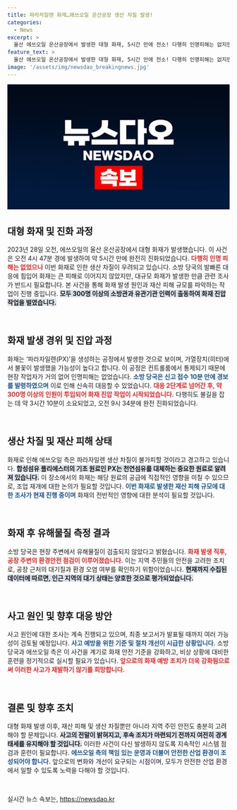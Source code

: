 ```yaml
---
title: 파라자일렌 화재…에쓰오일 온산공장 생산 차질 발생!
categories:
  - News
excerpt: >
  울산 에쓰오일 온산공장에서 발생한 대형 화재, 5시간 만에 전소! 다행히 인명피해는 없지만, 석유화학 공정에 차질이 우려된다. 유해물질 미측정, 사고 원인과 피해 규모 조사 중. 클릭하고 자세한 소식을 확인하세요!
feature_text: >
  울산 에쓰오일 온산공장에서 발생한 대형 화재, 5시간 만에 전소! 다행히 인명피해는 없지만, 석유화학 공정에 차질이 우려된다. 유해물질 미측정, 사고 원인과 피해 규모 조사 중. 클릭하고 자세한 소식을 확인하세요!
image: '/assets/img/newsdao_breakingnews.jpg'
---
```


<p><img src="/assets/img/newsdao_breakingnews.jpg" alt="pcversion 속보" /></p>

<h2 data-ke-size="size26">대형 화재 및 진화 과정</h2>

<p data-ke-size="size16">2023년 28일 오전, 에쓰오일의 울산 온산공장에서 대형 화재가 발생했습니다. 이 사건은 오전 4시 47분 경에 발생하여 약 5시간 만에 완전히 진화되었습니다. <b><span style="color: #ee2323;">다행히 인명 피해는 없었으나</span></b> 이번 화재로 인한 생산 차질이 우려되고 있습니다. 소방 당국의 발빠른 대응에 힘입어 화재는 큰 피해로 이어지지 않았지만, 대규모 화재가 발생한 만큼 관련 조사가 반드시 필요합니다. 본 사건을 통해 화재 발생 원인과 재산 피해 규모를 파악하는 작업이 진행 중입니다. <b><span style="background-color: #21538527;">모두 300명 이상의 소방관과 유관기관 인력이 출동하여 화재 진압 작업을 벌였습니다.</span></b></p>

<p data-ke-size="size16">&nbsp;</p>

<h2 data-ke-size="size26">화재 발생 경위 및 진압 과정</h2>

<p data-ke-size="size16">화재는 ‘파라자일렌(PX)’을 생성하는 공정에서 발생한 것으로 보이며, 가열장치(히터)에서 불꽃이 발생했을 가능성이 높다고 합니다. 이 공정은 컨트롤룸에서 통제되기 때문에 현장 작업자가 거의 없어 인명피해는 없었습니다. <b><span style="color: #1a5490;">소방 당국은 신고 접수 10분 만에 경보를 발령하였으며</span></b> 이로 인해 신속히 대응할 수 있었습니다. <b><span style="color: #ee2323;">대응 2단계로 넘어간 후, 약 300명 이상의 인원이 투입되어 화재 진압 작업이 시작되었습니다.</span></b> 다행히도 불길을 잡는 데 약 3시간 10분이 소요되었고, 오전 9시 34분에 완전 진화되었습니다.</p>

<p data-ke-size="size16">&nbsp;</p>

<h2 data-ke-size="size26">생산 차질 및 재산 피해 상태</h2>

<p data-ke-size="size16">화재로 인해 에쓰오일 측은 파라자일렌 생산 차질이 불가피할 것이라고 경고하고 있습니다. <b><span style="background-color: #21538527;">합성섬유 폴리에스터의 기초 원료인 PX는 천연섬유를 대체하는 중요한 원료로 알려져 있습니다.</span></b> 이 장소에서의 화재는 해당 원료의 공급에 직접적인 영향을 미칠 수 있으므로, 조업 재개에 대한 논의가 필요할 것입니다. <b><span style="color: #1a5490;">이번 화재로 발생한 재산 피해 규모에 대한 조사가 현재 진행 중이며</span></b> 화재의 전반적인 영향에 대한 분석이 필요할 것입니다.</p>

<p data-ke-size="size16">&nbsp;</p>

<h2 data-ke-size="size26">화재 후 유해물질 측정 결과</h2>

<p data-ke-size="size16">소방 당국은 현장 주변에서 유해물질이 검출되지 않았다고 밝혔습니다. <b><span style="color: #ee2323;">화재 발생 직후, 공장 주변의 환경안전 점검이 이루어졌습니다.</span></b> 이는 지역 주민들의 안전을 고려한 조치로, 공장 근처의 대기질과 환경 오염 여부를 확인하기 위함이었습니다. <b><span style="background-color: #21538527;">현재까지 수집된 데이터에 따르면, 인근 지역의 대기 상태는 양호한 것으로 평가되었습니다.</span></b></p>

<p data-ke-size="size16">&nbsp;</p>

<h2 data-ke-size="size26">사고 원인 및 향후 대응 방안</h2>

<p data-ke-size="size16">사고 원인에 대한 조사는 계속 진행되고 있으며, 최종 보고서가 발표될 때까지 여러 가능성이 검토될 예정입니다. <b><span style="color: #1a5490;">사고 예방을 위한 기준 및 절차 개선이 시급한 상황입니다.</span></b> 소방 당국과 에쓰오일 측은 이 사건을 계기로 화재 안전 기준을 강화하고, 비상 상황에 대비한 훈련을 정기적으로 실시할 필요가 있습니다. <b><span style="color: #ee2323;">앞으로의 화재 예방 조치가 더욱 강화됨으로써 이러한 사고가 재발하기 않기를 희망합니다.</span></b></p>

<p data-ke-size="size16">&nbsp;</p>

<h2 data-ke-size="size26">결론 및 향후 조치</h2>

<p data-ke-size="size16">대형 화재 발생 이후, 재산 피해 및 생산 차질뿐만 아니라 지역 주민 안전도 충분히 고려해야 할 문제입니다. <b><span style="background-color: #21538527;">사고의 전말이 밝혀지고, 후속 조치가 마련되기 전까지 여전히 경계 태세를 유지해야 할 것입니다.</span></b> 이러한 사건이 다신 발생하지 않도록 지속적인 시스템 점검과 훈련이 필요합니다. <b><span style="color: #1a5490;">에쓰오일 측의 책임 있는 운영과 더불어 안전한 산업 환경이 조성되어야 합니다.</span></b> 앞으로의 변화와 개선이 요구되는 시점이며, 모두가 안전한 산업 환경에서 일할 수 있도록 노력을 다해야 할 것입니다.</p>

<p data-ke-size="size16">&nbsp;</p>
실시간 뉴스 속보는, <a href="https://newsdao.kr" rel="dofollow">https://newsdao.kr</a>


